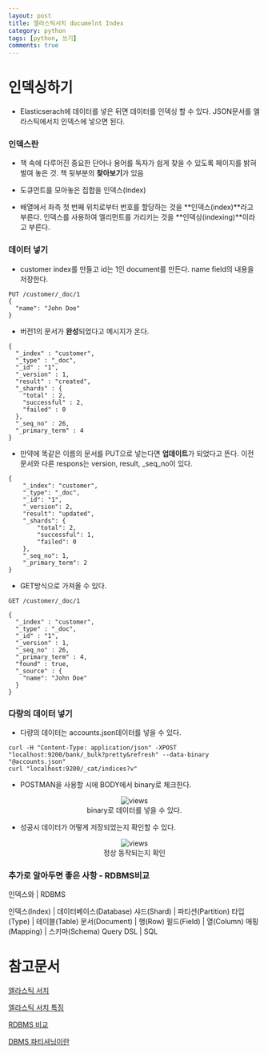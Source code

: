 ```yaml
---
layout: post
title: 엘라스틱서치 documelnt Index
category: python
tags: [python, 쓰기]
comments: true
---
```


# 인덱싱하기

- Elasticserach에 데이터를 넣은 뒤면 데이터를 인덱싱 할 수 있다. JSON문서를 엘라스틱에서치 인덱스에 넣으면 된다.

### 인덱스란

- 책 속에 다루어진 중요한 단어나 용어를 독자가 쉽게 찾을 수 있도록 페이지를 밝혀 벌여 놓은 것. 책 뒷부분의 **찾아보기**가 있음

- 도큐먼트를 모아놓은 집합을 인덱스(Index)

- 배열에서 좌측 첫 번째 위치로부터 번호를 할당하는 것을 **인덱스(index)**라고 부른다. 인덱스를 사용하여 엘리먼트를 가리키는 것을 **인덱싱(indexing)**이라고 부른다.


### 데이터 넣기

- customer index를 만들고 id는 1인 document를 만든다. name field의 내용을 저장한다.

```
PUT /customer/_doc/1
{
  "name": "John Doe"
}
```

- 버전1의 문서가 **완성**되었다고 메시지가 온다. 

```
{
  "_index" : "customer",
  "_type" : "_doc",
  "_id" : "1",
  "_version" : 1,
  "result" : "created",
  "_shards" : {
    "total" : 2,
    "successful" : 2,
    "failed" : 0
  },
  "_seq_no" : 26,
  "_primary_term" : 4
}
```

- 만약에 똑같은 이름의 문서를 PUT으로 넣는다면 **업데이트**가 되었다고 뜬다. 이전 문서와 다른 respons는 version, result, _seq_no이 있다.

```
{
    "_index": "customer",
    "_type": "_doc",
    "_id": "1",
    "_version": 2,
    "result": "updated",
    "_shards": {
        "total": 2,
        "successful": 1,
        "failed": 0
    },
    "_seq_no": 1,
    "_primary_term": 2
}
```


- GET방식으로 가져올 수 있다.

```
GET /customer/_doc/1
```

```
{
  "_index" : "customer",
  "_type" : "_doc",
  "_id" : "1",
  "_version" : 1,
  "_seq_no" : 26,
  "_primary_term" : 4,
  "found" : true,
  "_source" : {
    "name": "John Doe"
  }
}
```


### 다량의 데이터 넣기

- 다량의 데이터는 accounts.json데이터를 넣을 수 있다.

```
curl -H "Content-Type: application/json" -XPOST "localhost:9200/bank/_bulk?pretty&refresh" --data-binary "@accounts.json"
curl "localhost:9200/_cat/indices?v"
```

- POSTMAN을 사용할 시에 BODY에서 binary로 체크한다.

<center>
<figure>
<img src="https://imgur.com/2Y0Lk0f.png" alt="views">
<figcaption>binary로 데이터를 넣을 수 있다.</figcaption>
</figure>
</center>


- 성공시 데이터가 어떻게 저장되었는지 확인할 수 있다.

<center>
<figure>
<img src="https://imgur.com/pjFyEHW.png" alt="views">
<figcaption>정상 동작되는지 확인</figcaption>
</figure>
</center>

### 추가로 알아두면 좋은 사항 - RDBMS비교

인덱스와  |  RDBMS

인덱스(Index) | 데이터베이스(Database)
샤드(Shard) | 파티션(Partition)
타입(Type) | 테이블(Table)
문서(Document) | 행(Row)
필드(Field) | 열(Column)
매핑(Mapping) | 스키마(Schema)
Query DSL | SQL

# 참고문서

[엘라스틱 서치](https://www.elastic.co/guide/en/elasticsearch/reference/current/getting-started-index.html)

[엘라스틱 서치 특징](https://www.samsungsds.com/global/ko/support/insights/elasticsearch.html)

[RDBMS 비교](https://velog.io/@jakeseo_me/%EC%97%98%EB%9D%BC%EC%8A%A4%ED%8B%B1%EC%84%9C%EC%B9%98-%EC%95%8C%EC%95%84%EB%B3%B4%EA%B8%B0-2-DB%EB%A7%8C-%EC%9E%88%EC%9C%BC%EB%A9%B4-%EB%90%98%EB%8A%94%EB%8D%B0-%EC%99%9C-%EA%B5%B3%EC%9D%B4-%EA%B2%80%EC%83%89%EC%97%94%EC%A7%84)

[DBMS 파티셔닝이란](https://gmlwjd9405.github.io/2018/09/24/db-partitioning.html)